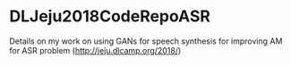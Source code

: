 # DLJeju2018CodeRepoASR
Details on my work on using GANs for speech synthesis for improving AM for ASR problem (http://jeju.dlcamp.org/2018/)
